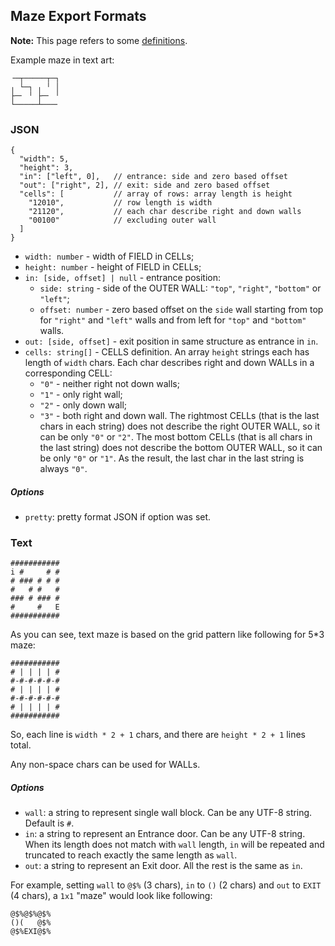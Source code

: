 ## Maze Export Formats

**Note:** This page refers to some [definitions](../algorithms/README.md).

Example maze in text art:

```
╶─┬─────┬─┐
╷ └─┐ ╷ ╵ │
├─╴ ╵ ├─╴ ╵
└─────┴───╴
```

### JSON

```json5
{
  "width": 5,
  "height": 3,
  "in": ["left", 0],   // entrance: side and zero based offset
  "out": ["right", 2], // exit: side and zero based offset
  "cells": [           // array of rows: array length is height
    "12010",           // row length is width
    "21120",           // each char describe right and down walls
    "00100"            // excluding outer wall
  ]
}
```

*   `width: number` - width of FIELD in CELLs;
*   `height: number` - height of FIELD in CELLs;
*   `in: [side, offset] | null` - entrance position:
    *   `side: string` - side of the OUTER WALL: `"top"`, `"right"`, `"bottom"`
        or `"left"`;
    *   `offset: number` - zero based offset on the `side` wall starting from
        top for `"right"` and `"left"` walls and from left for `"top"` and
        `"bottom"` walls.
*   `out: [side, offset]` - exit position in same structure as entrance in `in`.
*   `cells: string[]` - CELLS definition. An array `height` strings each has
    length of `width` chars. Each char describes right and down WALLs in a
    corresponding CELL:
    *   `"0"` - neither right not down walls;
    *   `"1"` - only right wall;
    *   `"2"` - only down wall;
    *   `"3"` - both right and down wall.
    The rightmost CELLs (that is the last chars in each string) does not
    describe the right OUTER WALL, so it can be only `"0"` or `"2"`. The most
    bottom CELLs (that is all chars in the last string) does not describe the
    bottom OUTER WALL, so it can be only `"0"` or `"1"`. As the result, the last
    char in the last string is always `"0"`.

##### Options

*   `pretty`: pretty format JSON if option was set.

### Text

```
###########
i #     # #
# ### # # #
#   # #   #
### # ### #
#     #   E
###########
```

As you can see, text maze is based on the grid pattern like following for 5*3
maze:

```
###########
# | | | | #
#-#-#-#-#-#
# | | | | #
#-#-#-#-#-#
# | | | | #
###########
```

So, each line is `width * 2 + 1` chars, and there are `height * 2 + 1` lines
total.

Any non-space chars can be used for WALLs.

##### Options

*   `wall`: a string to represent single wall block. Can be any UTF-8 string.
    Default is `#`.
*   `in`: a string to represent an Entrance door. Can be any UTF-8 string. When
    its length does not match with `wall` length, `in` will be repeated and
    truncated to reach exactly the same length as `wall`.
*   `out`: a string to represent an Exit door. All the rest is the same as `in`.

For example, setting `wall` to `@$%` (3 chars), `in` to `()` (2 chars) and `out`
to `EXIT` (4 chars), a `1x1` "maze" would look like following:

```
@$%@$%@$%
()(   @$%
@$%EXI@$%
```
